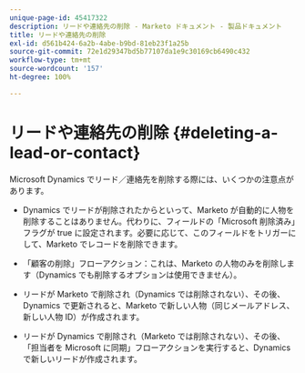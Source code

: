 ```yaml
---
unique-page-id: 45417322
description: リードや連絡先の削除 - Marketo ドキュメント - 製品ドキュメント
title: リードや連絡先の削除
exl-id: d561b424-6a2b-4abe-b9bd-81eb23f1a25b
source-git-commit: 72e1d29347bd5b77107da1e9c30169cb6490c432
workflow-type: tm+mt
source-wordcount: '157'
ht-degree: 100%

---
```


# リードや連絡先の削除 {#deleting-a-lead-or-contact}

Microsoft Dynamics でリード／連絡先を削除する際には、いくつかの注意点があります。

* Dynamics でリードが削除されたからといって、Marketo が自動的に人物を削除することはありません。代わりに、フィールドの「Microsoft 削除済み」フラグが true に設定されます。必要に応じて、このフィールドをトリガーにして、Marketo でレコードを削除できます。

* 「顧客の削除」フローアクション：これは、Marketo の人物のみを削除します（Dynamics でも削除するオプションは使用できません）。

* リードが Marketo で削除され（Dynamics では削除されない）、その後、Dynamics で更新されると、Marketo で新しい人物（同じメールアドレス、新しい人物 ID）が作成されます。

* リードが Dynamics で削除され（Marketo では削除されない）、その後、「担当者を Microsoft に同期」フローアクションを実行すると、Dynamics で新しいリードが作成されます。
